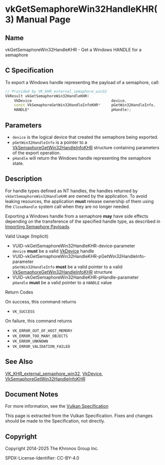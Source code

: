 # vkGetSemaphoreWin32HandleKHR(3) Manual Page

## Name

vkGetSemaphoreWin32HandleKHR - Get a Windows HANDLE for a semaphore



## [](#_c_specification)C Specification

To export a Windows handle representing the payload of a semaphore, call:

```c++
// Provided by VK_KHR_external_semaphore_win32
VkResult vkGetSemaphoreWin32HandleKHR(
    VkDevice                                    device,
    const VkSemaphoreGetWin32HandleInfoKHR*     pGetWin32HandleInfo,
    HANDLE*                                     pHandle);
```

## [](#_parameters)Parameters

- `device` is the logical device that created the semaphore being exported.
- `pGetWin32HandleInfo` is a pointer to a [VkSemaphoreGetWin32HandleInfoKHR](https://registry.khronos.org/vulkan/specs/latest/man/html/VkSemaphoreGetWin32HandleInfoKHR.html) structure containing parameters of the export operation.
- `pHandle` will return the Windows handle representing the semaphore state.

## [](#_description)Description

For handle types defined as NT handles, the handles returned by `vkGetSemaphoreWin32HandleKHR` are owned by the application. To avoid leaking resources, the application **must** release ownership of them using the `CloseHandle` system call when they are no longer needed.

Exporting a Windows handle from a semaphore **may** have side effects depending on the transference of the specified handle type, as described in [Importing Semaphore Payloads](https://registry.khronos.org/vulkan/specs/latest/html/vkspec.html#synchronization-semaphores-importing).

Valid Usage (Implicit)

- [](#VUID-vkGetSemaphoreWin32HandleKHR-device-parameter)VUID-vkGetSemaphoreWin32HandleKHR-device-parameter  
  `device` **must** be a valid [VkDevice](https://registry.khronos.org/vulkan/specs/latest/man/html/VkDevice.html) handle
- [](#VUID-vkGetSemaphoreWin32HandleKHR-pGetWin32HandleInfo-parameter)VUID-vkGetSemaphoreWin32HandleKHR-pGetWin32HandleInfo-parameter  
  `pGetWin32HandleInfo` **must** be a valid pointer to a valid [VkSemaphoreGetWin32HandleInfoKHR](https://registry.khronos.org/vulkan/specs/latest/man/html/VkSemaphoreGetWin32HandleInfoKHR.html) structure
- [](#VUID-vkGetSemaphoreWin32HandleKHR-pHandle-parameter)VUID-vkGetSemaphoreWin32HandleKHR-pHandle-parameter  
  `pHandle` **must** be a valid pointer to a `HANDLE` value

Return Codes

On success, this command returns

- `VK_SUCCESS`

On failure, this command returns

- `VK_ERROR_OUT_OF_HOST_MEMORY`
- `VK_ERROR_TOO_MANY_OBJECTS`
- `VK_ERROR_UNKNOWN`
- `VK_ERROR_VALIDATION_FAILED`

## [](#_see_also)See Also

[VK\_KHR\_external\_semaphore\_win32](https://registry.khronos.org/vulkan/specs/latest/man/html/VK_KHR_external_semaphore_win32.html), [VkDevice](https://registry.khronos.org/vulkan/specs/latest/man/html/VkDevice.html), [VkSemaphoreGetWin32HandleInfoKHR](https://registry.khronos.org/vulkan/specs/latest/man/html/VkSemaphoreGetWin32HandleInfoKHR.html)

## [](#_document_notes)Document Notes

For more information, see the [Vulkan Specification](https://registry.khronos.org/vulkan/specs/latest/html/vkspec.html#vkGetSemaphoreWin32HandleKHR)

This page is extracted from the Vulkan Specification. Fixes and changes should be made to the Specification, not directly.

## [](#_copyright)Copyright

Copyright 2014-2025 The Khronos Group Inc.

SPDX-License-Identifier: CC-BY-4.0